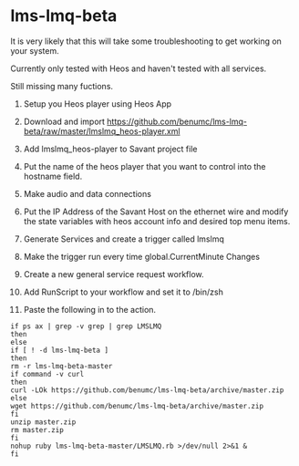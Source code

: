 # lms-lmq-beta

It is very likely that this will take some troubleshooting to get working on your system. 

Currently only tested with Heos and haven't tested with all services.

Still missing many fuctions.

1. Setup you Heos player using Heos App

2. Download and import https://github.com/benumc/lms-lmq-beta/raw/master/lmslmq_heos-player.xml

3. Add lmslmq_heos-player to Savant project file

4. Put the name of the heos player that you want to control into the hostname field.

5. Make audio and data connections

6. Put the IP Address of the Savant Host on the ethernet wire and modify the state variables with heos account info and desired top menu items.

7. Generate Services and create a trigger called lmslmq

8. Make the trigger run every time global.CurrentMinute Changes

9. Create a new general service request workflow.

10. Add RunScript to your workflow and set it to /bin/zsh

11. Paste the following in to the action.

```
if ps ax | grep -v grep | grep LMSLMQ 
then
else
if [ ! -d lms-lmq-beta ]
then
rm -r lms-lmq-beta-master
if command -v curl 
then
curl -LOk https://github.com/benumc/lms-lmq-beta/archive/master.zip
else
wget https://github.com/benumc/lms-lmq-beta/archive/master.zip
fi
unzip master.zip
rm master.zip
fi
nohup ruby lms-lmq-beta-master/LMSLMQ.rb >/dev/null 2>&1 &
fi
```
